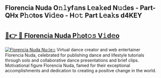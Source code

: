 ## Florencia Nuda O𝚗𝚕yf𝚊ns L𝚎a𝚔ed N𝚞𝚍es - Part-QHx P𝚑𝚘tos Vi𝚍𝚎o - H𝚘𝚝 Part L𝚎a𝚔s d4KEY

# <h2><a href="http://kf0kl0d.oniu.top/?m=Florencia+Nuda">🔗👉 🔴 Florencia Nuda P𝚑ot𝚘𝚜 V𝚒d𝚎o</a></h2>

[![Florencia Nuda Nu𝚍e𝚜](https://i.imgur.com/0qMVB7G.gif)](http://kf0kl0d.oniu.top/?m=Florencia+Nuda)
Virtual dance creator and web entertainer Florencia Nuda, celebrated for publishing dance and lifestyle tutorials through solo and collaborative dance presentations and brief clips. Motivational figure Florencia Nuda, famed for their exceptional accomplishments and dedication to creating a positive change in the world.  
